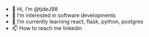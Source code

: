 - 👋 Hi, I’m @tjdeJ98
- 👀 I’m interested in software developments
- 🌱 I’m currently learning react, flask, python, postgres
- 📫 How to reach me linkedin

<!---
tjdeJ98/tjdeJ98 is a ✨ special ✨ repository because its `README.md` (this file) appears on your GitHub profile.
You can click the Preview link to take a look at your changes.
--->
